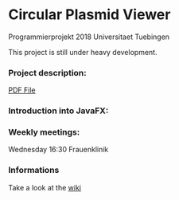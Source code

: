 Circular Plasmid Viewer
========================

Programmierprojekt 2018 Universitaet Tuebingen

This project is still under heavy development.

### Project description:
[PDF File](https://github.com/imgag/ProgrammierPraktikum2018_Gruppe3/blob/master/doc/Programmierprojekt_Ossowski_2018_Plasmid_viewer.pdf)

### Introduction into JavaFX:


### Weekly meetings:
Wednesday 16:30 Frauenklinik

### Informations
Take a look at the [wiki](../wiki) 
